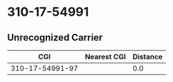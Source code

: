 # 310-17-54991
## Unrecognized Carrier


| CGI | Nearest CGI | Distance |
|-----|-------------|----------|
| 310-17-54991-97 |  | 0.0 |
